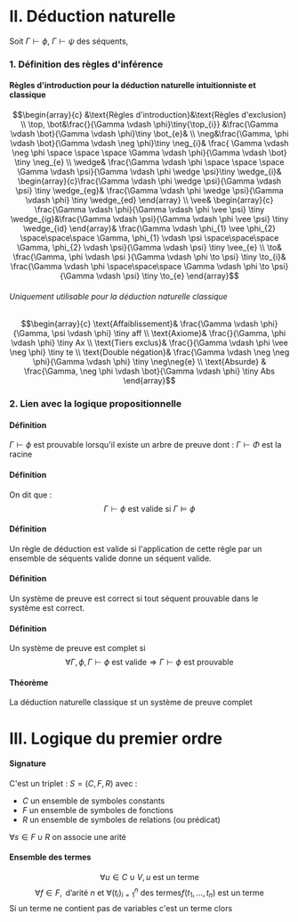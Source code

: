 
# II. Déduction naturelle
Soit $\Gamma \vdash \phi$, $\Gamma \vdash \psi$ des séquents, 
### 1. Définition des règles d'inférence
#### Règles d'introduction pour la déduction naturelle intuitionniste et classique
$$\begin{array}{c}
&\text{Règles d'introduction}&\text{Règles d'exclusion} \\
\top, \bot&\frac{}{\Gamma \vdash \phi}\tiny{\top_{i}} &\frac{\Gamma \vdash \bot}{\Gamma \vdash \phi}\tiny \bot_{e}& \\
\neg&\frac{\Gamma, \phi \vdash \bot}{\Gamma \vdash \neg \phi}\tiny \neg_{i}& \frac{ \Gamma \vdash \neg \phi \space \space \space \Gamma \vdash \phi}{\Gamma \vdash \bot} \tiny \neg_{e} \\
\wedge& \frac{\Gamma \vdash \phi \space \space \space \Gamma \vdash \psi}{\Gamma \vdash \phi \wedge \psi}\tiny \wedge_{i}& \begin{array}{c}\frac{\Gamma \vdash \phi \wedge \psi}{\Gamma \vdash \psi} \tiny \wedge_{eg}&
\frac{\Gamma \vdash \phi \wedge \psi}{\Gamma \vdash \phi} \tiny \wedge_{ed}
\end{array} \\
\vee& \begin{array}{c}
\frac{\Gamma \vdash \phi}{\Gamma \vdash \phi \vee \psi} \tiny \wedge_{ig}&\frac{\Gamma \vdash \psi}{\Gamma \vdash \phi \vee \psi} \tiny \wedge_{id}
\end{array}& \frac{\Gamma \vdash \phi_{1} \vee \phi_{2} \space\space\space \Gamma, \phi_{1} \vdash \psi \space\space\space \Gamma, \phi_{2} \vdash \psi}{\Gamma \vdash \psi} \tiny \vee_{e} \\
\to& \frac{\Gamma, \phi  \vdash \psi }{\Gamma \vdash \phi \to \psi} \tiny \to_{i}& \frac{\Gamma \vdash \phi \space\space\space \Gamma \vdash \phi \to \psi}{\Gamma \vdash \psi} \tiny \to_{e}
\end{array}$$

###### Uniquement utilisable pour la déduction naturelle classique
$$\begin{array}{c}
\text{Affaiblissement}& \frac{\Gamma \vdash \phi}{\Gamma, \psi \vdash \phi} \tiny aff \\
\text{Axiome}& \frac{}{\Gamma, \phi \vdash \phi} \tiny Ax \\
\text{Tiers exclus}& \frac{}{\Gamma \vdash \phi \vee \neg \phi} \tiny te \\
\text{Double négation}& \frac{\Gamma \vdash \neg \neg \phi}{\Gamma \vdash \phi} \tiny \neg\neg{e} \\
\text{Absurde} & \frac{\Gamma, \neg \phi \vdash \bot}{\Gamma \vdash \phi} \tiny Abs
\end{array}$$

### 2. Lien avec la logique propositionnelle
#### Définition
$\Gamma \vdash \phi$ est prouvable lorsqu'il existe un arbre de preuve dont : $\Gamma \vdash \Phi$ est la racine

#### Définition
On dit que :
$$\Gamma \vdash \phi \text{ est valide si } \Gamma \vDash \phi $$

#### Définition
Un règle de déduction est valide si l'application de cette règle par un ensemble de séquents valide donne un séquent valide. 

#### Définition
Un système de preuve est correct si tout séquent prouvable dans le système est correct. 

#### Définition
Un système de preuve est complet si 
$$\forall \Gamma,\phi, \Gamma \vdash \phi \text{ est valide} \Rightarrow \Gamma \vdash \phi \text{ est prouvable}$$

#### Théorème
La déduction naturelle classique st un système de preuve complet

# III. Logique du premier ordre
#### Signature
C'est un triplet : $S = (C, F, R)$ avec : 
- $C$ un ensemble de symboles constants
- $F$ un ensemble de symboles de fonctions
- $R$ un ensemble de symboles de relations (ou prédicat)

$\forall s \in F \cup R$ on associe une arité

#### Ensemble des termes
$$\forall u \in C \cup V , u \text{ est un terme}$$
$$\forall f \in F, \text{ d'arité }n \text{ et } \forall (t_{i})_{i = 1}^{n} \text{ des termes} f(t_{1}, \dots, t_{n}) \text{ est un terme}$$
Si un terme ne contient pas de variables c'est un terme clors